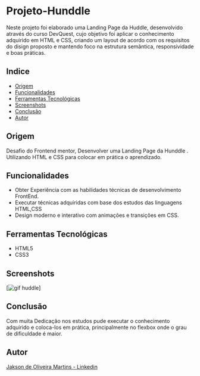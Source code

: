# Projeto-Hunddle
Neste projeto  foi elaborado uma Landing Page da Huddle, desenvolvido através do curso  DevQuest, cujo objetivo foi aplicar  o conhecimento adquirido em HTML e CSS, criando  um layout de acordo com os requisitos do disign proposto e mantendo foco na estrutura semântica, responsividade e boas práticas.

## Indice

- [Origem](#Origem)
- [Funcionalidades](#funcionalidades)
- [Ferramentas Tecnológicas](#Ferramentas-Tecnológicas)
- [Screenshots](#screenshots)
- [Conclusão](#conclusão)
- [Autor](#autor)

## Origem
Desafio do Frontend mentor, Desenvolver uma Landing Page da Hunddle . Utilizando HTML e CSS  para colocar em prática o aprendizado. 

## Funcionalidades

- Obter Experiência com as habilidades técnicas de desenvolvimento FrontEnd.
- Executar técnicas adquiridas com base dos estudos das linguagens HTML,CSS
- Design moderno e interativo com animações e transições em CSS.

## Ferramentas Tecnológicas

- HTML5
- CSS3

## Screenshots

[<img src="src/gif/huddle.gif" alt="gif huddle">]




## Conclusão
Com muita Dedicação nos estudos  pude executar o conhecimento adquirido e coloca-los em prática, principalmente no flexbox  onde o grau de dificuldade é maior.

## Autor 

[Jakson de Oliveira Martins - Linkedin](linkedin.com/in/jaksondeoliveiramartins)